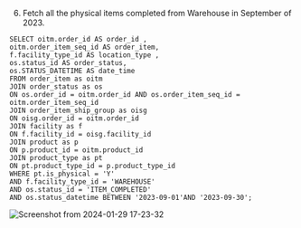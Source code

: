 6. Fetch all the physical items completed from Warehouse in September of 2023.
```
SELECT oitm.order_id AS order_id ,
oitm.order_item_seq_id AS order_item, 
f.facility_type_id AS location_type , 
os.status_id AS order_status, 
os.STATUS_DATETIME AS date_time
FROM order_item as oitm
JOIN order_status as os
ON os.order_id = oitm.order_id AND os.order_item_seq_id = oitm.order_item_seq_id
JOIN order_item_ship_group as oisg
ON oisg.order_id = oitm.order_id 
JOIN facility as f
ON f.facility_id = oisg.facility_id 
JOIN product as p
ON p.product_id = oitm.product_id
JOIN product_type as pt
ON pt.product_type_id = p.product_type_id 
WHERE pt.is_physical = 'Y'
AND f.facility_type_id = 'WAREHOUSE'
AND os.status_id = 'ITEM_COMPLETED'
AND os.status_datetime BETWEEN '2023-09-01'AND '2023-09-30';

```
![Screenshot from 2024-01-29 17-23-32](https://github.com/Khushboop14/Training_assignment/assets/126051670/1b6abe6f-032b-45c4-85a9-cf61abffd386)

